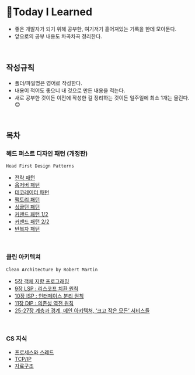 # :jack_o_lantern:Today I Learned
- 좋은 개발자가 되기 위해 공부한, 여기저기 흩어져있는 기록을 한데 모아둔다. 
- 앞으로의 공부 내용도 차곡차곡 정리한다.


<br/>

## 작성규칙  

- 폴더/파일명은 영어로 작성한다.
- 내용이 적어도 좋으니 내 것으로 만든 내용을 적는다.
- 새로 공부한 것이든 이전에 작성한 걸 정리하는 것이든 일주일에 최소 1개는 올린다.:blush:

<br/>

## 목차

### 헤드 퍼스트 디자인 패턴 (개정판) 
`Head First Design Patterns`
- [전략 패턴](https://github.com/BitnuriJung/TIL/blob/af755ce6cb0eccac8535cc41ed41466c8c0bdd87/Design%20Pattern/01.%20Strategy%20Pattern.md)
- [옵저버 패턴](https://github.com/BitnuriJung/TIL/blob/af755ce6cb0eccac8535cc41ed41466c8c0bdd87/Design%20Pattern/02.%20Observer%20Pattern.md)
- [데코레이터 패턴](https://github.com/BitnuriJung/TIL/blob/af755ce6cb0eccac8535cc41ed41466c8c0bdd87/Design%20Pattern/03.%20Decorator%20Pattern.md)
- [팩토리 패턴](https://github.com/BitnuriJung/TIL/blob/af755ce6cb0eccac8535cc41ed41466c8c0bdd87/Design%20Pattern/04.%20Factory%20Pattern.md)
- [싱글턴 패턴](https://github.com/BitnuriJung/TIL/blob/af755ce6cb0eccac8535cc41ed41466c8c0bdd87/Design%20Pattern/05.%20Singleton%20Pattern.md)
- [커맨드 패턴 1/2](https://github.com/BitnuriJung/TIL/blob/af755ce6cb0eccac8535cc41ed41466c8c0bdd87/Design%20Pattern/06.%20Command%20Pattern%201.md)
- [커맨드 패턴 2/2](https://github.com/BitnuriJung/TIL/blob/af755ce6cb0eccac8535cc41ed41466c8c0bdd87/Design%20Pattern/06.%20Command%20Pattern%202.md)
- [반복자 패턴](https://github.com/BitnuriJung/TIL/blob/875373c22687203a68f3d43b7c41f30d962cb704/Design%20Pattern/09.%20Iterator%20Pattern%20and%20Composite%20Pattern%201.md)


<br/>

### 클린 아키텍쳐
`Clean Architecture by Robert Martin`
- [5장 객체 지향 프로그래밍](https://github.com/BitnuriJung/TIL/blob/8e436f5c97f18b1890afa97218197b4f535907ce/Clean%20Architecture/05.%20OOP.md)
- [9장 LSP : 리스코프 치환 원칙](https://github.com/BitnuriJung/TIL/blob/dcfd3b12a236c1a1fc1ebf4117ce7f68e94ef9f0/Clean%20Architecture/09.%20LSP.md)
- [10장 ISP : 인터페이스 분리 원칙](https://github.com/BitnuriJung/TIL/blob/dcfd3b12a236c1a1fc1ebf4117ce7f68e94ef9f0/Clean%20Architecture/10.%20ISP.md)
- [11장 DIP : 의존성 역전 원칙](https://github.com/BitnuriJung/TIL/blob/dcfd3b12a236c1a1fc1ebf4117ce7f68e94ef9f0/Clean%20Architecture/11.%20DIP.md)
- [25-27장 계층과 경계, 메인 아키텍쳐, ‘크고 작은 모든’ 서비스들 ](https://github.com/BitnuriJung/TIL/blob/2eb846f17de53c5db8ea2b0eec810cd2dd828a30/Clean%20Architecture/25.%20Layers%20and%20Boundaries%20-%2027.%20Services;Great%20and%20Small.md)


<br/>

### CS 지식
- [프로세스와 스레드](https://github.com/BitnuriJung/TIL/blob/4e34d52074c10a98bf3f2dcfad93cb5236af82d6/CS%20Knowledge/Process%20and%20Thread.md)
- [TCP/IP](https://github.com/BitnuriJung/TIL/blob/84940c06323cae9396216b674daf55c062f1ebf3/CS%20Knowledge/TCP&IP.md)
- [자료구조](https://github.com/BitnuriJung/TIL/blob/5f5bdb02a0966267d2eb771133d1f36fcab168ff/CS%20Knowledge/Data%20Structure.md)